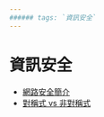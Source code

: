 ```yaml
---
###### tags: `資訊安全`
---
```

# 資訊安全

* [網路安全簡介](https://hackmd.io/@BGvk20SuTheyRjtlBTB0cw/SkFY07jeq)
* [對稱式 vs 非對稱式](https://hackmd.io/@BGvk20SuTheyRjtlBTB0cw/BJQUp4oxq)